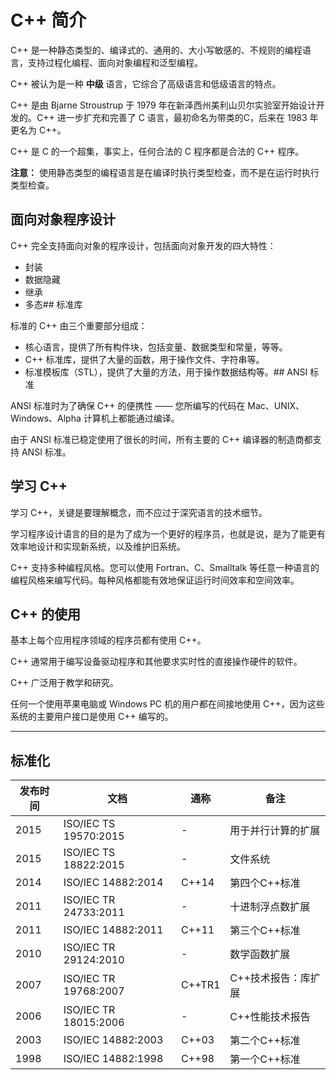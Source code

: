 # C++ 简介

C++ 是一种静态类型的、编译式的、通用的、大小写敏感的、不规则的编程语言，支持过程化编程、面向对象编程和泛型编程。

C++ 被认为是一种 **中级** 语言，它综合了高级语言和低级语言的特点。

C++ 是由 Bjarne Stroustrup 于 1979 年在新泽西州美利山贝尔实验室开始设计开发的。C++ 进一步扩充和完善了 C 语言，最初命名为带类的C，后来在 1983 年更名为 C++。

C++ 是 C 的一个超集，事实上，任何合法的 C 程序都是合法的 C++ 程序。

**注意：** 使用静态类型的编程语言是在编译时执行类型检查，而不是在运行时执行类型检查。

## 面向对象程序设计

C++ 完全支持面向对象的程序设计，包括面向对象开发的四大特性：

 * 封装
 * 数据隐藏
 * 继承
 * 多态## 标准库

标准的 C++ 由三个重要部分组成：

 * 核心语言，提供了所有构件块，包括变量、数据类型和常量，等等。
 * C++ 标准库，提供了大量的函数，用于操作文件、字符串等。
 * 标准模板库（STL），提供了大量的方法，用于操作数据结构等。## ANSI 标准

ANSI 标准时为了确保 C++ 的便携性 —— 您所编写的代码在 Mac、UNIX、Windows、Alpha 计算机上都能通过编译。

由于 ANSI 标准已稳定使用了很长的时间，所有主要的 C++ 编译器的制造商都支持 ANSI 标准。

## 学习 C++

学习 C++，关键是要理解概念，而不应过于深究语言的技术细节。

学习程序设计语言的目的是为了成为一个更好的程序员，也就是说，是为了能更有效率地设计和实现新系统，以及维护旧系统。

C++ 支持多种编程风格。您可以使用 Fortran、C、Smalltalk 等任意一种语言的编程风格来编写代码。每种风格都能有效地保证运行时间效率和空间效率。

## C++ 的使用

基本上每个应用程序领域的程序员都有使用 C++。

C++ 通常用于编写设备驱动程序和其他要求实时性的直接操作硬件的软件。

C++ 广泛用于教学和研究。

任何一个使用苹果电脑或 Windows PC 机的用户都在间接地使用 C++，因为这些系统的主要用户接口是使用 C++ 编写的。

--------

## 标准化

| 发布时间 | 文档 | 通称 | 备注 |
| ---- | ---- | ---- | ---- |
| 2015 | ISO/IEC TS 19570:2015 | - | 用于并行计算的扩展 |
| 2015 | ISO/IEC TS 18822:2015 | - | 文件系统 |
| 2014 | ISO/IEC 14882:2014 | C++14 | 第四个C++标准 |
| 2011 | ISO/IEC TR 24733:2011 | - | 十进制浮点数扩展 |
| 2011 | ISO/IEC 14882:2011 | C++11 | 第三个C++标准 |
| 2010 | ISO/IEC TR 29124:2010 | - | 数学函数扩展 |
| 2007 | ISO/IEC TR 19768:2007 | C++TR1 | C++技术报告：库扩展 |
| 2006 | ISO/IEC TR 18015:2006 | - | C++性能技术报告 |
| 2003 | ISO/IEC 14882:2003 | C++03 | 第二个C++标准 |
| 1998 | ISO/IEC 14882:1998 | C++98 | 第一个C++标准 |
